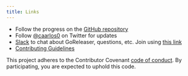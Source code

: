```yaml
---
title: Links
---
```


- Follow the progress on the [GitHub repository](https://github.com/goreleaser/goreleaser)
- Follow [@caarlos0](https://twitter.com/caarlos0) on Twitter for updates
- [Slack](https://gophers.slack.com/messages/goreleaser/) to chat about GoReleaser,
questions, etc. Join using [this link](https://invite.slack.golangbridge.org/)
- [Contributing Guidelines](https://github.com/goreleaser/goreleaser/blob/master/CONTRIBUTING.md)

This project adheres to the Contributor Covenant
[code of conduct](https://github.com/goreleaser/goreleaser/blob/master/CODE_OF_CONDUCT.md).
By participating, you are expected to uphold this code.
